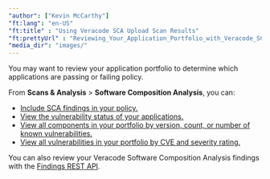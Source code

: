 ```yaml
---
"author": ["Kevin McCarthy"]
"ft:lang": "en-US"
"ft:title" : "Using Veracode SCA Upload Scan Results"
"ft:prettyUrl" : "Reviewing_Your_Application_Portfolio_with_Veracode_SCA"
"media_dir": "images/"
---
```


You may want to review your application portfolio to determine which applications are passing or failing policy.

From **Scans & Analysis** > **Software Composition Analysis**, you can:

-   [Include SCA findings in your policy.](https://docs.veracode.com/r/t_sca_policy)
-   [View the vulnerability status of your applications.](https://docs.veracode.com/r/Using_Application_Data_with_Veracode_SCA)
-   [View all components in your portfolio by version, count, or number of known vulnerabilities.](https://docs.veracode.com/r/c_SCA_comps)
-   [View all vulnerabilities in your portfolio by CVE and severity rating.](https://docs.veracode.com/r/c_SCA_vulns)

You can also review your Veracode Software Composition Analysis findings with the [Findings REST API](https://docs.veracode.com/r/c_findings_v2_intro).

